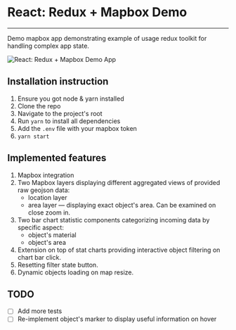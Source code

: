 # React: Redux + Mapbox Demo

---
Demo mapbox app demonstrating example of usage redux toolkit for handling complex app state.

![React: Redux + Mapbox Demo App](https://github.com/forest-shadow/react-redux-mapbox-demo/blob/main/app-view.jpg?raw=true)

## Installation instruction

1. Ensure you got node & yarn installed
2. Clone the repo
3. Navigate to the project's root
4. Run `yarn` to install all dependencies
5. Add the `.env` file with your mapbox token
6. `yarn start`

## Implemented features
1. Mapbox integration
2. Two Mapbox layers displaying different aggregated views of provided raw geojson data:
    * location layer
    * area layer — displaying exact object's area. Can be examined on close zoom in.
3. Two bar chart statistic components categorizing incoming data by specific aspect:
   * object's material
   * object's area
4. Extension on top of stat charts providing interactive object filtering on chart bar click.
5. Resetting filter state button.
6. Dynamic objects loading on map resize.

## TODO
- [ ] Add more tests
- [ ] Re-implement object's marker to display useful information on hover